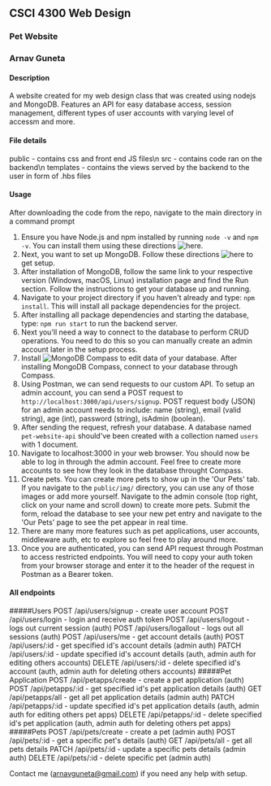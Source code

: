 ## CSCI 4300 Web Design
### Pet Website
### Arnav Guneta

#### Description
A website created for my web design class that was created using nodejs and MongoDB. Features an API for easy database access, session management, different types of user accounts with varying level of accessm and more.

#### File details
public - contains css and front end JS files\n
src - contains code ran on the backend\n
templates - contains the views served by the backend to the user in form of .hbs files

#### Usage
After downloading the code from the repo, navigate to the main directory in a command prompt

1. Ensure you have Node.js and npm installed by running `node -v` and `npm -v`. You can install them using these directions ![here](https://docs.npmjs.com/downloading-and-installing-node-js-and-npm).
2. Next, you want to set up MongoDB. Follow these directions ![here](https://docs.mongodb.com/manual/installation/#tutorial-installation) to get setup.
3. After installation of MongoDB, follow the same link to your respective version (Windows, macOS, Linux) installation page and find the Run section. Follow the instructions to get your database up and running.
4. Navigate to your project directory if you haven't already and type: `npm install`. This will install all package dependencies for the project.
5. After installing all package dependencies and starting the database, type: `npm run start` to run the backend server.
6. Next you'll need a way to connect to the database to perform CRUD operations. You need to do this so you can manually create an admin account later in the setup process.
7. Install ![MongoDB Compass](https://www.mongodb.com/products/compass) to edit data of your database. After installing MongoDB Compass, connect to your database through Compass.
8. Using Postman, we can send requests to our custom API. To setup an admin account, you can send a POST request to `http://localhost:3000/api/users/signup`. POST request body (JSON) for an admin account needs to include: name (string), email (valid string), age (int), password (string), isAdmin (boolean).
9. After sending the request, refresh your database. A database named `pet-website-api` should've been created with a collection named `users` with 1 document.
10. Navigate to localhost:3000 in your web browser. You should now be able to log in through the admin account. Feel free to create more accounts to see how they look in the database throught Compass.
11. Create pets. You can create more pets to show up in the 'Our Pets' tab. If you navigate to the `public/img/` directory, you can use any of those images or add more yourself. Navigate to the admin console (top right, click on your name and scroll down) to create more pets. Submit the form, reload the database to see your new pet entry and navigate to the 'Our Pets' page to see the pet appear in real time.
12. There are many more features such as pet applications, user accounts, middleware auth, etc to explore so feel free to play around more.
13. Once you are authenticated, you can send API request through Postman to access restricted endpoints. You will need to copy your auth token from your browser storage and enter it to the header of the request in Postman as a Bearer token.

#### All endpoints
#####Users
POST /api/users/signup - create user account
POST /api/users/login - login and receive auth token
POST /api/users/logout - logs out current session (auth)
POST /api/users/logallout - logs out all sessions (auth)
POST /api/users/me - get account details (auth)
POST /api/users/:id - get specified id's account details (admin auth)
PATCH /api/users/:id - update specified id's account details (auth, admin auth for editing others accounts)
DELETE /api/users/:id - delete specified id's account (auth, admin auth for deleting others accounts)
#####Pet Application
POST /api/petapps/create - create a pet application (auth)
POST /api/petapps/:id - get specified id's pet application details (auth)
GET /api/petapps/all - get all pet application details (admin auth)
PATCH /api/petapps/:id - update specified id's pet application details (auth, admin auth for editing others pet apps)
DELETE /api/petapps/:id - delete specified id's pet application (auth, admin auth for deleting others pet apps)
#####Pets
POST /api/pets/create - create a pet (admin auth)
POST /api/pets/:id - get a specific pet's details (auth)
GET /api/pets/all - get all pets details
PATCH /api/pets/:id - update a specific pets details (admin auth)
DELETE /api/pets/:id - delete specific pet (admin auth)

Contact me (arnavguneta@gmail.com) if you need any help with setup.
